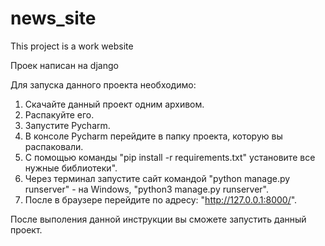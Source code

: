 # news_site
This project is a work website

Проек написан на django

Для запуска данного проекта необходимо:
1. Скачайте данный проект одним архивом.
2. Распакуйте его.
3. Запустите Pycharm.
4. В консоле Pycharm перейдите в папку проекта, которую вы распаковали.
5. С помощью команды "pip install -r requirements.txt" установите все нужные библиотеки".
6. Через терминал запустите сайт командой "python manage.py runserver" - на Windows, "python3 manage.py runserver".
7. После в браузере перейдите по адресу: "http://127.0.0.1:8000/".


   
После выполения данной инструкции вы сможете запустить данный проект.
